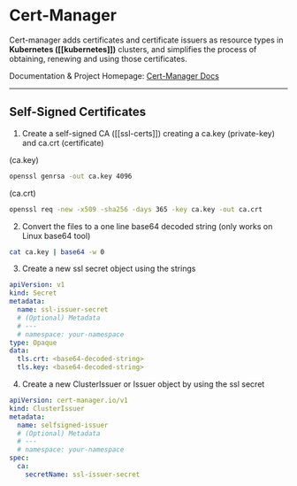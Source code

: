 # Cert-Manager
Cert-manager adds certificates and certificate issuers as resource types in **Kubernetes ([[kubernetes]])** clusters, and simplifies the process of obtaining, renewing and using those certificates.

Documentation & Project Homepage: [Cert-Manager Docs](https://cert-manager.io/docs/)

---
## Self-Signed Certificates
1. Create a self-signed CA ([[ssl-certs]]) creating a ca.key (private-key) and ca.crt (certificate)

(ca.key)
```bash
openssl genrsa -out ca.key 4096
```

(ca.crt)
```bash
openssl req -new -x509 -sha256 -days 365 -key ca.key -out ca.crt
```

2. Convert the files to a one line base64 decoded string (only works on Linux base64 tool)
```bash
cat ca.key | base64 -w 0
```

3. Create a new ssl secret object using the strings
```yaml
apiVersion: v1
kind: Secret
metadata:
  name: ssl-issuer-secret
  # (Optional) Metadata
  # ---
  # namespace: your-namespace
type: Opaque
data:
  tls.crt: <base64-decoded-string>
  tls.key: <base64-decoded-string>
```

4. Create a new ClusterIssuer or Issuer object by using the ssl secret
```yaml
apiVersion: cert-manager.io/v1
kind: ClusterIssuer
metadata:
  name: selfsigned-issuer
  # (Optional) Metadata
  # ---
  # namespace: your-namespace
spec:
  ca:
    secretName: ssl-issuer-secret
```


